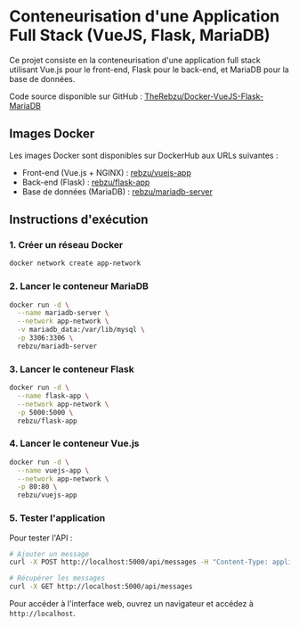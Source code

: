 # Conteneurisation d'une Application Full Stack (VueJS, Flask, MariaDB)

Ce projet consiste en la conteneurisation d'une application full stack utilisant Vue.js pour le front-end, Flask pour le back-end, et MariaDB pour la base de données.

Code source disponible sur GitHub : [TheRebzu/Docker-VueJS-Flask-MariaDB](https://github.com/TheRebzu/Docker-VueJS-Flask-MariaDB)

## Images Docker

Les images Docker sont disponibles sur DockerHub aux URLs suivantes :
- Front-end (Vue.js + NGINX) : [rebzu/vuejs-app](https://hub.docker.com/r/rebzu/vuejs-app)
- Back-end (Flask) : [rebzu/flask-app](https://hub.docker.com/r/rebzu/flask-app)
- Base de données (MariaDB) : [rebzu/mariadb-server](https://hub.docker.com/r/rebzu/mariadb-server)


## Instructions d'exécution

### 1. Créer un réseau Docker

```bash
docker network create app-network
```

### 2. Lancer le conteneur MariaDB

```bash
docker run -d \
  --name mariadb-server \
  --network app-network \
  -v mariadb_data:/var/lib/mysql \
  -p 3306:3306 \
  rebzu/mariadb-server
```

### 3. Lancer le conteneur Flask

```bash
docker run -d \
  --name flask-app \
  --network app-network \
  -p 5000:5000 \
  rebzu/flask-app
```

### 4. Lancer le conteneur Vue.js

```bash
docker run -d \
  --name vuejs-app \
  --network app-network \
  -p 80:80 \
  rebzu/vuejs-app
```

### 5. Tester l'application

Pour tester l'API :
```bash
# Ajouter un message
curl -X POST http://localhost:5000/api/messages -H "Content-Type: application/json" -d '{"name": "Romain Lenoir", "message": "Ceci est un message de test."}'

# Récupérer les messages
curl -X GET http://localhost:5000/api/messages
```

Pour accéder à l'interface web, ouvrez un navigateur et accédez à `http://localhost`.